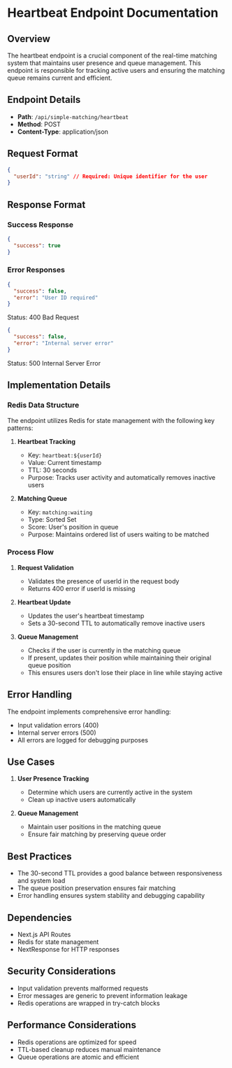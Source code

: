 # Heartbeat Endpoint Documentation

## Overview
The heartbeat endpoint is a crucial component of the real-time matching system that maintains user presence and queue management. This endpoint is responsible for tracking active users and ensuring the matching queue remains current and efficient.

## Endpoint Details
- **Path**: `/api/simple-matching/heartbeat`
- **Method**: POST
- **Content-Type**: application/json

## Request Format
```json
{
  "userId": "string" // Required: Unique identifier for the user
}
```

## Response Format
### Success Response
```json
{
  "success": true
}
```

### Error Responses
```json
{
  "success": false,
  "error": "User ID required"
}
```
Status: 400 Bad Request

```json
{
  "success": false,
  "error": "Internal server error"
}
```
Status: 500 Internal Server Error

## Implementation Details

### Redis Data Structure
The endpoint utilizes Redis for state management with the following key patterns:

1. **Heartbeat Tracking**
   - Key: `heartbeat:${userId}`
   - Value: Current timestamp
   - TTL: 30 seconds
   - Purpose: Tracks user activity and automatically removes inactive users

2. **Matching Queue**
   - Key: `matching:waiting`
   - Type: Sorted Set
   - Score: User's position in queue
   - Purpose: Maintains ordered list of users waiting to be matched

### Process Flow
1. **Request Validation**
   - Validates the presence of userId in the request body
   - Returns 400 error if userId is missing

2. **Heartbeat Update**
   - Updates the user's heartbeat timestamp
   - Sets a 30-second TTL to automatically remove inactive users

3. **Queue Management**
   - Checks if the user is currently in the matching queue
   - If present, updates their position while maintaining their original queue position
   - This ensures users don't lose their place in line while staying active

## Error Handling
The endpoint implements comprehensive error handling:
- Input validation errors (400)
- Internal server errors (500)
- All errors are logged for debugging purposes

## Use Cases
1. **User Presence Tracking**
   - Determine which users are currently active in the system
   - Clean up inactive users automatically

2. **Queue Management**
   - Maintain user positions in the matching queue
   - Ensure fair matching by preserving queue order

## Best Practices
- The 30-second TTL provides a good balance between responsiveness and system load
- The queue position preservation ensures fair matching
- Error handling ensures system stability and debugging capability

## Dependencies
- Next.js API Routes
- Redis for state management
- NextResponse for HTTP responses

## Security Considerations
- Input validation prevents malformed requests
- Error messages are generic to prevent information leakage
- Redis operations are wrapped in try-catch blocks

## Performance Considerations
- Redis operations are optimized for speed
- TTL-based cleanup reduces manual maintenance
- Queue operations are atomic and efficient 
